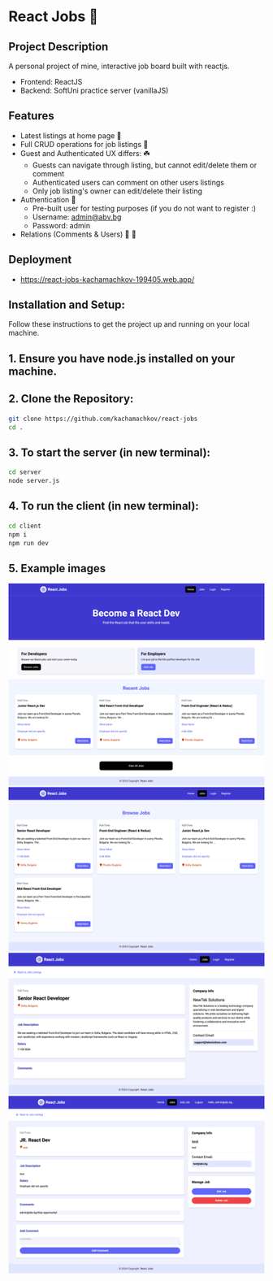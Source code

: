 # React Jobs :briefcase:

## Project Description

A personal project of mine, interactive job board built with reactjs.

* Frontend: ReactJS
* Backend: SoftUni practice server (vanillaJS)


## Features

- Latest listings at home page :green_book:
- Full CRUD operations for job listings :pushpin:
- Guest and Authenticated UX differs: :shamrock:
  - Guests can navigate through listing, but cannot edit/delete them or comment
  - Authenticated users can comment on other users listings
  - Only job listing's owner can edit/delete their listing
- Authentication :closed_lock_with_key:
  - Pre-built user for testing purposes (if you do not want to register :)
  - Username: admin@abv.bg
  - Password: admin
- Relations (Comments & Users) :man: :woman:

## Deployment

- https://react-jobs-kachamachkov-199405.web.app/

## Installation and Setup:

Follow these instructions to get the project up and running on your local machine.

## 1. Ensure you have node.js installed on your machine.

## 2. Clone the Repository:

```bash
git clone https://github.com/kachamachkov/react-jobs
cd .
```

## 3. To start the server (in new terminal):

```bash
cd server
node server.js
```

## 4. To run the client (in new terminal):

```bash
cd client
npm i
npm run dev
```

## 5. Example images

![alt text](/client/public/images/image-1.png)
![alt text](/client/public/images/image-2.png)
![alt text](/client/public/images/image-3.png)
![alt text](/client/public/images/image-4.png)
